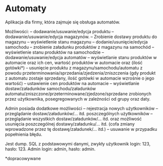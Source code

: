 # Automaty

Aplikacja dla firmy, która zajmuje się obsługa automatów.

Możliwości:
– dodawanie/usuwanie/edycja produktu
– dodawanie/usuwanie/edycja magazynów.
– Zrobienie dostawy produktu do magazynu
– wyświetlenie stanu magazynu
– dodanie/usunięcie/edycja samochodu
– zrobienie załadunku produktów z magazynu na samochód
– wyświetlenie stanu produktów na samochodzie
– dodawanie/usuwanie/edycja automatów
– wyświetlanie stanu produktów w automacie oraz ich cen, wartość produktów w automacie oraz (ilość gotówki*)
– usunięcie produktu z magazynu/samochodu/automatu z powodu przeterminowania/sprzedania/zjedzenia/zniszczenia
(gdy produkt z automatu zostaje sprzedany, ilość gotówki w automacie wzrośnie o jego wartość)
– ustawienie cen produktów na automacie
– wyświetlanie dostaw/załadunków samochodu/załadunków automatu/zniszczone/przeterminowane/zjedzone/sprzedane zrobionych przez użytkownika,
posegregowanych w zależności od grupy oraz daty.

Admin posiada dodatkowe możliwości
– rejestracja nowych użytkowników
– przeglądanie dostaw/załadunków/… itd. poszczególnych użytkowników
– przeglądanie wszystkich dostaw/załadunków/… itd. oraz możliwość usunięcia poszczególnej dostawy/załadunku/… itd.
(cofa zmiany wprowadzone przez tę dostawę/załadunek/… itd.) – usuwanie w przypadku popełnienia błędu.

Jest dump. SQL z podstawowymi danymi,
zwykły użytkownik login: 123, hasło: 123.
Admin login: admin, hasło: admin.

*dopracowywane
